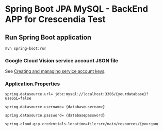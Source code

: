 # Spring Boot JPA MySQL - BackEnd APP for Crescendia Test

## Run Spring Boot application
```
mvn spring-boot:run
```
### Google Cloud Vision service account JSON file 
See [Creating and managing service account keys](https://cloud.google.com/iam/docs/creating-managing-service-account-keys/).

### Application.Properties
```
spring.datasource.url= jdbc:mysql://localhost:3306/{yourdatabase}?useSSL=false

spring.datasource.username= {databaseusername}

spring.datasource.password= {databasepassword}

spring.cloud.gcp.credentials.location=file:src/main/resources/{yourgoogleserviceaccountjsonfile}
